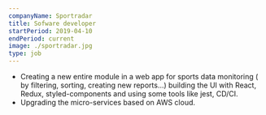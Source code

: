 ```yaml
---
companyName: Sportradar
title: Sofware developer
startPeriod: 2019-04-10
endPeriod: current
image: ./sportradar.jpg
type: job
---
```


- Creating a new entire module in a web app for sports data monitoring ( by filtering, sorting, creating new reports...) building the UI with React, Redux, styled-components and using some tools like jest, CD/CI.
- Upgrading the micro-services based on AWS cloud.
